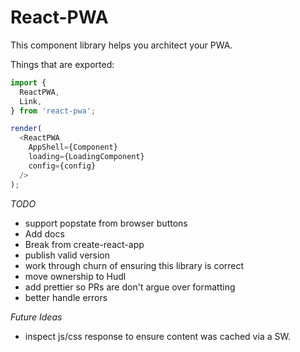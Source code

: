 # React-PWA

This component library helps you architect your PWA.

Things that are exported:

```js
import {
  ReactPWA,
  Link,
} from 'react-pwa';

render(
  <ReactPWA
    AppShell={Component}
    loading={LoadingComponent}
    config={config}
  />
);
```

*TODO*

- support popstate from browser buttons
- Add docs
- Break from create-react-app
- publish valid version
- work through churn of ensuring this library is correct
- move ownership to Hudl
- add prettier so PRs are don't argue over formatting
- better handle errors

*Future Ideas*
- inspect js/css response to ensure content was cached via a SW.
